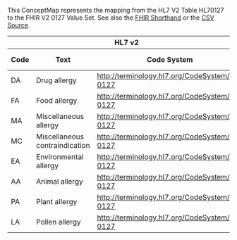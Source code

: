 
This ConceptMap represents the mapping from the HL7 V2 Table HL70127 to the FHIR V2 0127 Value Set. See also the <a href='https://github.com/HL7/v2-to-fhir/blob/master/tank/Table HL70127[original] to V2 0127.fsh'>FHIR Shorthand</a> or the <a href='https://github.com/HL7/v2-to-fhir/blob/master/mappings/codesystems/HL7 Concept Map_ AllergyType[AllergyIntolerance.category-original] - Sheet1.csv'>CSV Source</a>.
<table class='grid'><thead>
<tr><th colspan='3' style='border-right: 2px solid black;'>HL7 v2</th><th colspan='3' style='border-right: 2px solid black;'>Condition (IF True, args)</th><th colspan='4'>HL7 FHIR</th><th rowspan='2'>Comments</th></tr>
<tr><th>Code</th><th>Text</th><th>Code System</th><th>Computable ANTLR</th><th>Computable FHIRPath</th><th>Narrative</th><th>Code</th><th>Proposed Extension</th><th>Display</th><th>Code System</th></tr></thead>
<tbody>
<tr><td>DA</td><td>Drug allergy</td><td><a href='http://terminology.hl7.org/CodeSystem/v2-0127'>http://terminology.hl7.org/CodeSystem/v2-0127</a></td><td></td><td></td><td style='border-right: 2px'></td><td>DA</td><td></td><td>Drug allergy</td><td><a href='https://hl7.org/fhir/R4/v2/0127/index.html'>http://terminology.hl7.org/CodeSystem/v2-0127</a></td><td></td></tr>
<tr><td>FA</td><td>Food allergy</td><td><a href='http://terminology.hl7.org/CodeSystem/v2-0127'>http://terminology.hl7.org/CodeSystem/v2-0127</a></td><td></td><td></td><td style='border-right: 2px'></td><td>FA</td><td></td><td>Food allergy</td><td><a href='https://hl7.org/fhir/R4/v2/0127/index.html'>http://terminology.hl7.org/CodeSystem/v2-0127</a></td><td></td></tr>
<tr><td>MA</td><td>Miscellaneous allergy</td><td><a href='http://terminology.hl7.org/CodeSystem/v2-0127'>http://terminology.hl7.org/CodeSystem/v2-0127</a></td><td></td><td></td><td style='border-right: 2px'></td><td>MA</td><td></td><td>Miscellaneous allergy</td><td><a href='https://hl7.org/fhir/R4/v2/0127/index.html'>http://terminology.hl7.org/CodeSystem/v2-0127</a></td><td></td></tr>
<tr><td>MC</td><td>Miscellaneous contraindication</td><td><a href='http://terminology.hl7.org/CodeSystem/v2-0127'>http://terminology.hl7.org/CodeSystem/v2-0127</a></td><td></td><td></td><td style='border-right: 2px'></td><td>MC</td><td></td><td>Miscellaneous contraindication</td><td><a href='https://hl7.org/fhir/R4/v2/0127/index.html'>http://terminology.hl7.org/CodeSystem/v2-0127</a></td><td></td></tr>
<tr><td>EA</td><td>Environmental allergy</td><td><a href='http://terminology.hl7.org/CodeSystem/v2-0127'>http://terminology.hl7.org/CodeSystem/v2-0127</a></td><td></td><td></td><td style='border-right: 2px'></td><td>EA</td><td></td><td>Environmental allergy</td><td><a href='https://hl7.org/fhir/R4/v2/0127/index.html'>http://terminology.hl7.org/CodeSystem/v2-0127</a></td><td></td></tr>
<tr><td>AA</td><td>Animal allergy</td><td><a href='http://terminology.hl7.org/CodeSystem/v2-0127'>http://terminology.hl7.org/CodeSystem/v2-0127</a></td><td></td><td></td><td style='border-right: 2px'></td><td>AA</td><td></td><td>Animal allergy</td><td><a href='https://hl7.org/fhir/R4/v2/0127/index.html'>http://terminology.hl7.org/CodeSystem/v2-0127</a></td><td></td></tr>
<tr><td>PA</td><td>Plant allergy</td><td><a href='http://terminology.hl7.org/CodeSystem/v2-0127'>http://terminology.hl7.org/CodeSystem/v2-0127</a></td><td></td><td></td><td style='border-right: 2px'></td><td>PA</td><td></td><td>Plant allergy</td><td><a href='https://hl7.org/fhir/R4/v2/0127/index.html'>http://terminology.hl7.org/CodeSystem/v2-0127</a></td><td></td></tr>
<tr><td>LA</td><td>Pollen allergy</td><td><a href='http://terminology.hl7.org/CodeSystem/v2-0127'>http://terminology.hl7.org/CodeSystem/v2-0127</a></td><td></td><td></td><td style='border-right: 2px'></td><td>LA</td><td></td><td>Pollen allergy</td><td><a href='https://hl7.org/fhir/R4/v2/0127/index.html'>http://terminology.hl7.org/CodeSystem/v2-0127</a></td><td></td></tr>
</tbody></table>
